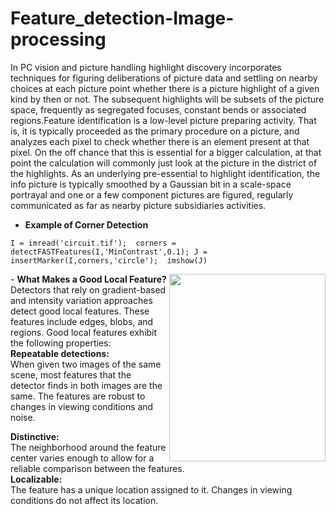 # Feature_detection-Image-processing
In PC vision and picture handling highlight discovery incorporates techniques for figuring deliberations of picture data and settling on nearby choices at each picture point whether there is a picture highlight of a given kind by then or not. The subsequent highlights will be subsets of the picture space, frequently as segregated focuses, constant bends or associated regions.Feature identification is a low-level picture preparing activity. That is, it is typically proceeded as the primary procedure on a picture, and analyzes each pixel to check whether there is an element present at that pixel. On the off chance that this is essential for a bigger calculation, at that point the calculation will commonly just look at the picture in the district of the highlights. As an underlying pre-essential to highlight identification, the info picture is typically smoothed by a Gaussian bit in a scale-space portrayal and one or a few component pictures are figured, regularly communicated as far as nearby picture subsidiaries activities. 

- <b>Example of Corner Detection</b> <br />

` I = imread('circuit.tif'); 
corners = detectFASTFeatures(I,'MinContrast',0.1);
J = insertMarker(I,corners,'circle'); 
imshow(J) `

<img align="right" width="250" height="300" src="https://www.mathworks.com/help/vision/ug/feature_detection_corner.png">
- <b>What Makes a Good Local Feature?</b>
<br>
Detectors that rely on gradient-based and intensity variation approaches detect good local features. These features include edges, blobs, and regions. Good local features exhibit the following properties:
<br>
<b>Repeatable detections:</b>
<br>
When given two images of the same scene, most features that the detector finds in both images are the same. The features are robust to changes in viewing conditions and noise.

<b>Distinctive:</b>
<br>
The neighborhood around the feature center varies enough to allow for a reliable comparison between the features.
<br>
<b>Localizable:</b>
<br>
The feature has a unique location assigned to it. Changes in viewing conditions do not affect its location.
